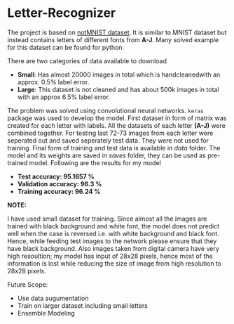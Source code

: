 # Letter-Recognizer

The project is based on [notMNIST dataset](http://yaroslavvb.com/upload/notMNIST/). It is similar to MNIST dataset but instead contains letters of different fonts from __A-J__. Many solved example for this dataset can be found for python.

There are two categories of data available to download
* __Small__: Has almost 20000 images in total which is handcleanedwith an approx. 0.5% label error.
* __Large__: This dataset is not cleaned and has about 500k images in total with an approx 6.5% label error.

The problem was solved using convolutional neural networks. `keras` package was used to develop the model. First dataset in form of matrix was created for each letter with labels. All the datasets of each letter __(A-J)__ were combined together. For testing last 72-73 images from each letter were seperated out and saved seperately test data. They were not used for training. Final form of training and test data is available in _data_ folder. The model and its weights are saved in _saves_ folder, they can be used as pre-trained model. Following are the results for my model

* __Test accuracy: 95.1657 %__ 
* __Validation accuracy: 96.3 %__
* __Training accuracy: 96.24 %__

__NOTE:__

I have used small dataset for training. Since almost all the images are trained with black background and white font, the model does not predict well when the case is reversed i.e. with white background and black font. Hence, while feeding test images to the network please ensure that they have black background. Also images taken from digital camera have very high resoultion; my model has input of 28x28 pixels, hence most of the information is lost while reducing the size of image from high resolution to 28x28 pixels.  

Future Scope:
* Use data augumentation
* Train on larger dataset including small letters
* Ensemble Modeling

